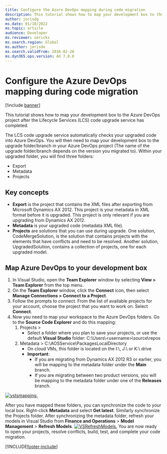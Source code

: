 ```yaml
---
title: Configure the Azure DevOps mapping during code migration
description: This tutorial shows how to map your development box to the Azure DevOps project after the LCS code upgrade service has completed. 
author: jorisdg 
ms.date: 01/10/2022
ms.topic: article
audience: Developer
ms.reviewer: sericks
ms.search.region: Global
ms.author: jorisde
ms.search.validFrom: 2016-02-28
ms.dyn365.ops.version: AX 7.0.0
---
```


# Configure the Azure DevOps mapping during code migration

[!include [banner](../includes/banner.md)]

This tutorial shows how to map your development box to the Azure DevOps project after the Lifecycle Services (LCS) code upgrade service has completed. 

The LCS code upgrade service automatically checks your upgraded code into Azure DevOps. You will then need to map your development box to the upgrade folder/branch in your Azure DevOps project (The name of the upgrade folder/branch depends on the version you migrated to). Within your upgraded folder, you will find three folders:

- Export
- Metadata
- Projects

## Key concepts
- **Export** is the project that contains the XML files after exporting from Microsoft Dynamics AX 2012. This project is your metadata in XML format before it is upgraded. This project is only relevant if you are upgrading from Dynamics AX 2012.
- **Metadata** is your upgraded code (metadata XML file).
- **Projects** are solutions that you can use during upgrade. One solution, CodeMergeSolution, is the solution that contains projects with the elements that have conflicts and need to be resolved. Another solution, UpgradedSolution, contains a collection of projects, one for each upgraded model.

## Map Azure DevOps to your development box
1.  In Visual Studio, open the **Team Explorer** window by selecting **View &gt; Team Explorer** from the top menu.
2.  On the **Team Explorer** window, click the **Connect** icon, then select **Manage Connections > Connect to a Project**.
3.  Follow the prompts to connect. From the list of available projects for your account, choose the project that you want to work on. Select **Connect**.
4.  Now you need to map your workspace to the Azure DevOps folders. Go to the **Source Code Explorer** and do this mapping:
    1.  Projects &gt;
        - Select a folder where you plan to save your projects, or use the default **Visual Studio** folder: C:\\Users\\&lt;username&gt;\\source\\repos
    2.  Metadata &gt; C:\\AOSService\\PackagesLocalDirectory
        -   On cloud VMs, this folder is located on the I:\\, J:\\ or K:\\ drive
        -   **Important**:
            -   If you are migrating from Dynamics AX 2012 R3 or earlier, you will be mapping to the metadata folder under the **Main** branch.
            -   If you are migrating between two product versions, you will be mapping to the metadata folder under one of the **Releases** branch.

[![vstsmapping.](./media/vstsmapping.png)](./media/vstsmapping.png) 

After you have mapped these folders, you can synchronize the code to your local box. Right-click **Metadata** and select **Get latest**. Similarly synchronize the Projects folder. After synchronizing the metadata folder, refresh your models in Visual Studio from **Finance and Operations** &gt; **Model Management** &gt; **Refresh Models**. [![VSRefreshModels.](./media/vsrefreshmodels.png)](./media/vsrefreshmodels.png) You are now ready to open your projects, resolve conflicts, build, test, and complete your code migration.


[!INCLUDE[footer-include](../../../includes/footer-banner.md)]
